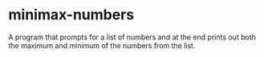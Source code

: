 # minimax-numbers
A program that prompts for a list of numbers
and at the end prints out both the maximum and minimum of the numbers from the list.
